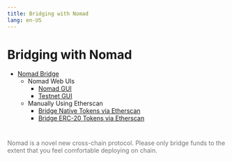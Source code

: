 ```yaml
---
title: Bridging with Nomad
lang: en-US
---
```


# Bridging with Nomad

* [Nomad Bridge](../index.md)
  * Nomad Web UIs
    * [Nomad GUI](./nomad-gui.md)
    * [Testnet GUI](https://development.app.nomad.xyz)
  * Manually Using Etherscan
    * [Bridge Native Tokens via Etherscan](./etherscan-native.md)
    * [Bridge ERC-20 Tokens via Etherscan](./etherscan.md)

<p style="font-size: 14px; margin-top: 40px; opacity: 0.6;">Nomad is a novel new cross-chain protocol. Please only bridge funds to the extent that you feel comfortable deploying on chain.</p>
